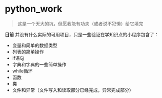# python_work
>这是一个天大的坑，但愿我能有功夫（或者说不犯懒）给它填完

**目前** 并没有什么实际的可用项目，只是一些验证在学知识点的小程序包含了：
- 变量和简单的数据类型
- 列表的简单操作
- if语句
- 字典和字典的一些简单操作
- while循环
- 函数
- 类
- 文件和异常（文件写入和读取部分已经完成，异常完成部分）
